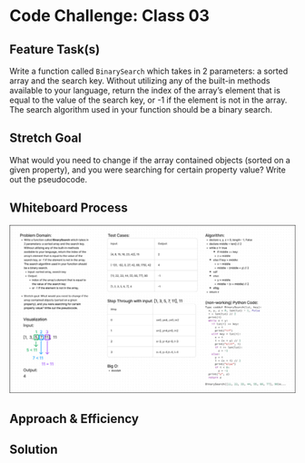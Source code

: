 # Code Challenge: Class 03

## Feature Task(s)

Write a function called `BinarySearch` which takes in 2 parameters: a sorted array and the search key. Without utilizing any of the built-in methods available to your language, return the index of the array’s element that is equal to the value of the search key, or -1 if the element is not in the array. The search algorithm used in your function should be a binary search.

## Stretch Goal

What would you need to change if the array contained objects (sorted on a given property), and you were searching for certain property value? Write out the pseudocode.

## Whiteboard Process

![Whiteboard Diagram](cc_03_whiteboard.jpg)

## Approach & Efficiency

<!-- What approach did you take? Why? What is the Big O space/time for this approach? -->

## Solution

<!-- Show how to run your code, and examples of it in action -->
